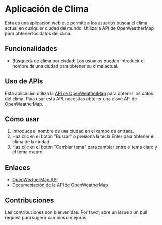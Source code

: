# Aplicación de Clima

Esta es una aplicación web que permite a los usuarios buscar el clima actual en cualquier ciudad del mundo. Utiliza la API de OpenWeatherMap para obtener los datos del clima.

## Funcionalidades

- Búsqueda de clima por ciudad: Los usuarios pueden introducir el nombre de una ciudad para obtener su clima actual.

## Uso de APIs

Esta aplicación utiliza la [API de OpenWeatherMap](https://openweathermap.org/api) para obtener los datos del clima. Para usar esta API, necesitas obtener una clave API de OpenWeatherMap.

## Cómo usar

1. Introduce el nombre de una ciudad en el campo de entrada.
2. Haz clic en el botón "Buscar" o presiona la tecla Enter para obtener el clima de la ciudad.
3. Haz clic en el botón "Cambiar tema" para cambiar entre el tema claro y el tema oscuro.

## Enlaces

- [OpenWeatherMap API](https://openweathermap.org/api)
- [Documentación de la API de OpenWeatherMap](https://openweathermap.org/api/documentation)

## Contribuciones

Las contribuciones son bienvenidas. Por favor, abre un issue o un pull request para sugerir cambios o mejoras.
